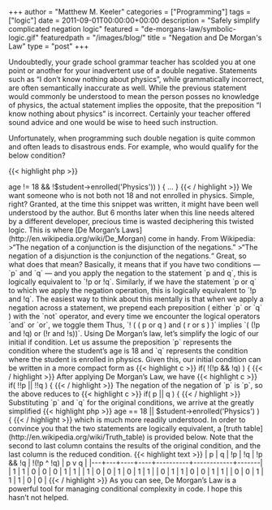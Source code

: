+++
author = "Matthew M. Keeler"
categories = ["Programming"]
tags = ["logic"]
date = 2011-09-01T00:00:00+00:00
description = "Safely simplify complicated negation logic"
featured = "de-morgans-law/symbolic-logic.gif"
featuredpath = "/images/blog/"
title = "Negation and De Morgan's Law"
type = "post"
+++

Undoubtedly, your grade school grammar teacher has scolded you at one point or
another for your inadvertent use of a double negative.  Statements such as “I
don’t know nothing about physics”, while grammatically incorrect, are often
semantically inaccurate as well.  While the previous statement would commonly
be understood to mean the person posses no knowledge of physics, the actual
statement implies the opposite, that the preposition “I know nothing about
physics” is incorrect.  Certainly your teacher offered sound advice and one
would be wise to heed such instruction.<!--more-->

Unfortunately, when programming such double negation is quite common and often
leads to disastrous ends.  For example, who would qualify for the below
condition?

{{< highlight php >}}
<?php
if( !($student->age != 18 && !$student->enrolled('Physics')) ) { ... }
{{< / highlight >}}

We want someone who is not both not 18 and not enrolled in physics. Simple,
right?

Granted, at the time this snippet was written, it might have been well
understood by the author.  But 6 months later when this line needs altered by a
different developer, precious time is wasted deciphering this twisted logic.

This is where [De Morgan’s Laws](http://en.wikipedia.org/wiki/De_Morgan) come in handy. From Wikipedia:

>“The negation of a conjunction is the disjunction of the negations.”  
>“The negation of a disjunction is the conjunction of the negations.“

Great, so what does that mean? Basically, it means that if you have two
conditions — `p` and `q` — and you apply the negation to the statement `p and
q`, this is logically equivalent to `!p or !q`. Similarly, if we have the
statement `p or q` to which we apply the negation operation, this is logically
equivalent to `!p and !q`.

The easiest way to think about this mentally is that when we apply a negation
across a statement, we prepend each preposition ( either `p` or `q` ) with the
`not` operator, and every time we encounter the logical operators `and` or
`or`, we toggle them

Thus, `! ( ( p or q ) and ( r or s ) )` implies `( (!p and !q) or (!r and
!s))`.

Using De Morgan’s law, let’s simplify the logic of our initial if condition.

Let us assume the preposition `p` represents the condition where the student’s
age is 18 and `q` represents the condition where the student is enrolled in
physics. Given this, our initial condition can be written in a more compact
form as

{{< highlight c >}}
if( !(!p && !q) ) {
{{< / highlight >}}

After applying De Morgan’s Law, we have

{{< highlight c >}}
if( !!p || !!q ) {
{{< / highlight >}}

The negation of the negation of `p` is `p`, so the above reduces to

{{< highlight c >}}
if( p || q ) {
{{< / highlight >}}

Substituting `p` and `q` for the original conditions, we arrive at the greatly
simplified

{{< highlight php >}}
<?php
if ( $student->age == 18 || $student->enrolled('Physics') ) {
{{< / highlight >}}

which is much more readily understood.

In order to convince you that the two statements are logically equivalent, a
[truth table](http://en.wikipedia.org/wiki/Truth_table) is provided below. Note
that the second to last column contains the results of the original condition,
and the last column is the reduced condition.

{{< highlight text >}}
| p | q | !p | !q | !p && !q | !(!p ^ !q) | p v q |
|---+---+----+----+----------+------------+-------|
| 1 | 1 |  0 |  0 |        0 |          1 |     1 |
| 1 | 0 |  0 |  1 |        0 |          1 |     1 |
| 0 | 1 |  1 |  0 |        0 |          1 |     1 |
| 0 | 0 |  1 |  1 |        1 |          0 |     0 |
{{< / highlight >}}

As you can see, De Morgan’s Law is a powerful tool for managing conditional
complexity in code. I hope this hasn’t not helped.
